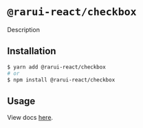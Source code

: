 # `@rarui-react/checkbox`

Description

## Installation

```sh
$ yarn add @rarui-react/checkbox
# or
$ npm install @rarui-react/checkbox
```

## Usage

View docs [here]().
